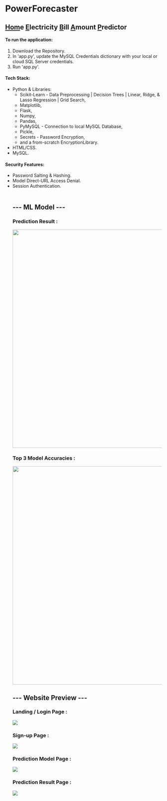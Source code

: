 # PowerForecaster
<h2><u>Hom</u>e <u>E</u>lectricity <u>B</u>ill <u>A</u>mount <u>P</u>redictor</h2>

<h4> To run the application: </h4>
<ol>
  <li>Download the Repository.</li>
  <li>In 'app.py', update the MySQL Credentials dictionary with your local or cloud SQL Server credentials.</li>
  <li>Run 'app.py'.</li>
</ol>

<h4> Tech Stack: </h4>
<ul>
  <li>Python & Libraries: 
    <ul>
      <li>Scikit-Learn - Data Preprocessing | Decision Trees | Linear, Ridge, & Lasso Regression | Grid Search,</li>
      <li>Matplotlib,</li>
      <li>Flask,</li>
      <li>Numpy,</li>
      <li>Pandas,</li>
      <li>PyMySQL - Connection to local MySQL Database,</li> 
      <li>Pickle,</li>
      <li>Secrets - Password Encryption,</li>
      <li>and a from-scratch EncryptionLibrary.</li>
    </ul>

  <li>HTML/CSS.</li>
  <li>MySQL.</li>
</ul>

<h4> Security Features: </h4>
<ul>
  <li>Password Salting & Hashing.</li>
  <li>Model Direct-URL Access Denial.</li>
  <li>Session Authentication.</li>
  
<br>

<h2> --- ML Model --- </h2>
<h3> Prediction Result : </h3>
<img src="https://github.com/SheriffAbdullah/HOMEBAP/assets/94511829/98746fd5-7ead-4b2d-a278-db40499c84ab.png" width=700>

<h3> Top 3 Model Accuracies :</h3>
<img src="https://github.com/SheriffAbdullah/HOMEBAP/assets/94511829/10822e50-6a34-4507-aec6-349bdd8e38fb.png" width=700>

<br> 

<h2> --- Website Preview --- </h2>
<h3>Landing / Login Page :</h3>
<img src="https://user-images.githubusercontent.com/94511829/231564170-e395522c-6202-47aa-9ce5-c2a615c512a2.png">

<h3>Sign-up Page :</h3>
<img src="https://user-images.githubusercontent.com/94511829/231564002-2eb02840-182b-4eea-861c-0776d44a6628.png">

<h3>Prediction Model Page :</h3>
<img src="https://user-images.githubusercontent.com/94511829/231564679-f2cabfc7-3ad4-454b-bc31-70f32a63a689.png">

<h3>Prediction Result Page :</h3>
<img src="https://user-images.githubusercontent.com/94511829/234301887-e231e767-c2ec-4764-8d17-e62b925e7d98.png">

